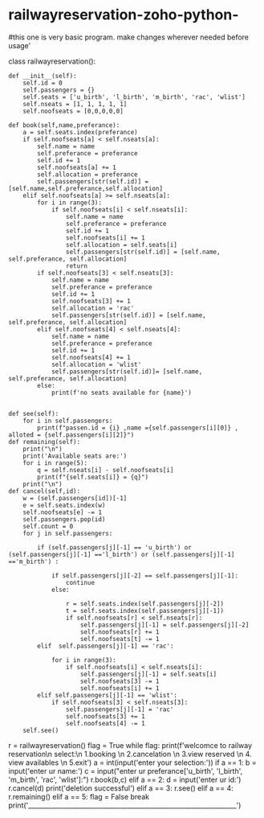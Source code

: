 # railwayreservation-zoho-python-
#this one is very basic program. make changes wherever needed before usage'


class railwayreservation():
    

    def __init__(self):
        self.id = 0
        self.passengers = {}
        self.seats = ['u_birth', 'l_birth', 'm_birth', 'rac', 'wlist']
        self.nseats = [1, 1, 1, 1, 1]
        self.noofseats = [0,0,0,0,0]

    def book(self,name,preferance):
        a = self.seats.index(preferance)
        if self.noofseats[a] < self.nseats[a]:
            self.name = name
            self.preferance = preferance
            self.id += 1
            self.noofseats[a] += 1
            self.allocation = preferance
            self.passengers[str(self.id)] = [self.name,self.preferance,self.allocation]
        elif self.noofseats[a] >= self.nseats[a]:
            for i in range(3):
                if self.noofseats[i] < self.nseats[i]:
                    self.name = name
                    self.preferance = preferance
                    self.id += 1
                    self.noofseats[i] += 1
                    self.allocation = self.seats[i]
                    self.passengers[str(self.id)] = [self.name, self.preferance, self.allocation]
                    return
            if self.noofseats[3] < self.nseats[3]:
                self.name = name
                self.preferance = preferance
                self.id += 1
                self.noofseats[3] += 1
                self.allocation = 'rac'
                self.passengers[str(self.id)] = [self.name, self.preferance, self.allocation]
            elif self.noofseats[4] < self.nseats[4]:
                self.name = name
                self.preferance = preferance
                self.id += 1
                self.noofseats[4] += 1
                self.allocation = 'wlist'
                self.passengers[str(self.id)]= [self.name, self.preferance, self.allocation]
            else:
                print(f'no seats available for {name}')


    def see(self):
        for i in self.passengers:
            print(f"passen.id = {i} ,name ={self.passengers[i][0]} , alloted = {self.passengers[i][2]}")
    def remaining(self):
        print("\n")
        print('Available seats are:')
        for i in range(5):
            q = self.nseats[i] - self.noofseats[i]
            print(f"{self.seats[i]} = {q}")
        print("\n")
    def cancel(self,id):
        w = (self.passengers[id])[-1]
        e = self.seats.index(w)
        self.noofseats[e] -= 1
        self.passengers.pop(id)
        self.count = 0
        for j in self.passengers:

            if (self.passengers[j][-1] == 'u_birth') or (self.passengers[j][-1] =='l_birth') or (self.passengers[j][-1] =='m_birth') :

                if self.passengers[j][-2] == self.passengers[j][-1]:
                    continue
                else:

                    r = self.seats.index(self.passengers[j][-2])
                    t = self.seats.index(self.passengers[j][-1])
                    if self.noofseats[r] < self.nseats[r]:
                        self.passengers[j][-1] = self.passengers[j][-2]
                        self.noofseats[r] += 1
                        self.noofseats[t] -= 1
            elif  self.passengers[j][-1] == 'rac':

                for i in range(3):
                    if self.noofseats[i] < self.nseats[i]:
                        self.passengers[j][-1] = self.seats[i]
                        self.noofseats[3] -= 1
                        self.noofseats[i] += 1
            elif self.passengers[j][-1] == 'wlist':
                if self.noofseats[3] < self.nseats[3]:
                    self.passengers[j][-1] = 'rac'
                    self.noofseats[3] += 1
                    self.noofseats[4] -= 1
        self.see()
        
r = railwayreservation()
flag = True
while flag:
    print(f'welcomce to railway reservation\n select:\n 1.booking \n 2.cancelation \n 3.view reserved \n 4. view availables \n 5.exit')
    a = int(input('enter your selection:'))
    if a == 1:
        b = input('enter ur name:')
        c = input("enter ur preferance['u_birth', 'l_birth', 'm_birth', 'rac', 'wlist']:")
        r.book(b,c)
    elif a == 2:
        d = input('enter ur id:')
        r.cancel(d)
        print('deletion successful')
    elif a == 3:
        r.see()
    elif a == 4:
        r.remaining()
    elif a == 5:
        flag = False
        break
    print('_________________________________________________________________')

